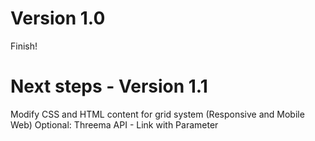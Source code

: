 # Version 1.0

Finish!

# Next steps - Version 1.1

Modify CSS and HTML content for grid system (Responsive and Mobile Web)
Optional: Threema API - Link with Parameter